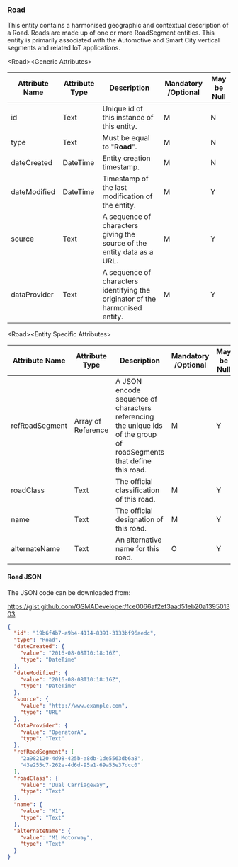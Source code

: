 ### Road

This entity contains a harmonised geographic and contextual description of a Road. Roads are made up of one or more RoadSegment entities. This entity is primarily associated with the Automotive and Smart City vertical segments and related IoT applications.

&lt;Road&gt;&lt;Generic Attributes&gt;

| Attribute Name | Attribute Type | Description                                                                   | Mandatory /Optional | May be Null |
|----------------|----------------|-------------------------------------------------------------------------------|--------------------|-------------|
| id             | Text           | Unique id of this instance of this entity.                                    | M                  | N           |
| type           | Text           | Must be equal to "**Road**".                                                  | M                  | N           |
| dateCreated    | DateTime       | Entity creation timestamp.                                                    | M                  | N           |
| dateModified   | DateTime       | Timestamp of the last modification of the entity.                             | M                  | Y           |
| source         | Text           | A sequence of characters giving the source of the entity data as a URL.       | M                  | Y           |
| dataProvider   | Text           | A sequence of characters identifying the originator of the harmonised entity. | M                  | Y           |

&lt;Road&gt;&lt;Entity Specific Attributes&gt;

| Attribute Name | Attribute Type     | Description                                                                                                         | Mandatory /Optional | May be Null |
|----------------|--------------------|---------------------------------------------------------------------------------------------------------------------|--------------------|-------------|
| refRoadSegment | Array of Reference | A JSON encode sequence of characters referencing the unique ids of the group of roadSegments that define this road. | M                  | Y           |
| roadClass      | Text               | The official classification of this road.                                                                           | M                  | Y           |
| name           | Text               | The official designation of this road.                                                                              | M                  | Y           |
| alternateName  | Text               | An alternative name for this road.                                                                                  | O                  | Y           |

#### Road JSON

The JSON code can be downloaded from:

<https://gist.github.com/GSMADeveloper/fce0066af2ef3aad51eb20a139501303>
```json
{
  "id": "19b6f4b7-a9b4-4114-8391-3133bf96aedc",
  "type": "Road",
  "dateCreated": {
    "value": "2016-08-08T10:18:16Z",
    "type": "DateTime"
  },
  "dateModified": {
    "value": "2016-08-08T10:18:16Z",
    "type": "DateTime"
  },
  "source": {
    "value": "http://www.example.com",
    "type": "URL"
  },
  "dataProvider": {
    "value": "OperatorA",
    "type": "Text"
  },
  "refRoadSegment": [
    "2a982120-4d98-425b-a8db-1de5563db6a8",
    "43e255c7-262e-4d6d-95a1-69a53e37dcc0"
  ],
  "roadClass": {
    "value": "Dual Carriageway",
    "type": "Text"
  },
  "name": {
    "value": "M1",
    "type": "Text"
  },
  "alternateName": {
    "value": "M1 Motorway",
    "type": "Text"
  }
}
```
